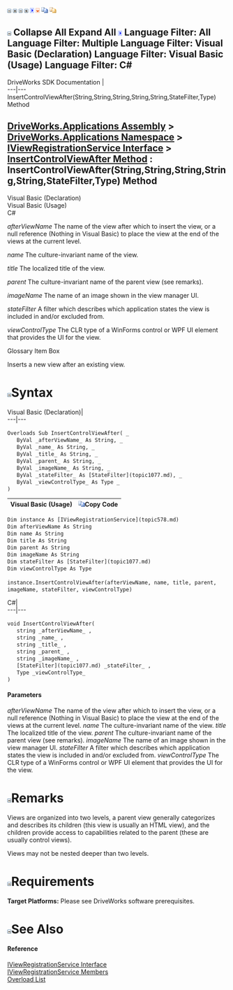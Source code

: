 ![](dotnetimages/collapse.gif) ![](dotnetimages/expand.gif) ![](dotnetimages/collapse.gif) ![](dotnetimages/expand.gif) ![](dotnetimages/drpdown.gif) ![](dotnetimages/drpdown_orange.gif) ![](dotnetimages/copycode.gif) ![](dotnetimages/copycodeHighlight.gif)

![](dotnetimages/collapse.gif) Collapse All Expand All ![](dotnetimages/drpdown.gif) Language Filter: All  Language Filter: Multiple  Language Filter: Visual Basic (Declaration) Language Filter: Visual Basic (Usage) Language Filter: C#  
---  
DriveWorks SDK Documentation  |   
---|---  
InsertControlViewAfter(String,String,String,String,String,StateFilter,Type) Method   
  
[DriveWorks.Applications Assembly](topic13.md) > [DriveWorks.Applications Namespace](topic16.md) > [IViewRegistrationService Interface](topic578.md) > [InsertControlViewAfter Method](topic584.md) : InsertControlViewAfter(String,String,String,String,String,StateFilter,Type) Method  
---  
  
Visual Basic (Declaration)    
Visual Basic (Usage)    
C# 

_afterViewName_
    The name of the view after which to insert the view, or a null reference (Nothing in Visual Basic) to place the view at the end of the views at the current level.

_name_
    The culture-invariant name of the view.

_title_
    The localized title of the view.

_parent_
    The culture-invariant name of the parent view (see remarks).

_imageName_
    The name of an image shown in the view manager UI.

_stateFilter_
    A filter which describes which application states the view is included in and/or excluded from.

_viewControlType_
    The CLR type of a WinForms control or WPF UI element that provides the UI for the view.

Glossary Item Box

Inserts a new view after an existing view. 

# ![](dotnetimages/collapse.gif)Syntax

Visual Basic (Declaration)|   
---|---  
      
    
    Overloads Sub InsertControlViewAfter( _
       ByVal _afterViewName_ As String, _
       ByVal _name_ As String, _
       ByVal _title_ As String, _
       ByVal _parent_ As String, _
       ByVal _imageName_ As String, _
       ByVal _stateFilter_ As [StateFilter](topic1077.md), _
       ByVal _viewControlType_ As Type _
    )   
  
Visual Basic (Usage)| ![](dotnetimages/copycode.gif)Copy Code  
---|---  
      
    
    Dim instance As [IViewRegistrationService](topic578.md)
    Dim afterViewName As String
    Dim name As String
    Dim title As String
    Dim parent As String
    Dim imageName As String
    Dim stateFilter As [StateFilter](topic1077.md)
    Dim viewControlType As Type
     
    instance.InsertControlViewAfter(afterViewName, name, title, parent, imageName, stateFilter, viewControlType)  
  
C#|   
---|---  
      
    
    void InsertControlViewAfter( 
       string _afterViewName_ ,
       string _name_ ,
       string _title_ ,
       string _parent_ ,
       string _imageName_ ,
       [StateFilter](topic1077.md) _stateFilter_ ,
       Type _viewControlType_
    )  
  
#### Parameters

 _afterViewName_
    The name of the view after which to insert the view, or a null reference (Nothing in Visual Basic) to place the view at the end of the views at the current level.
_name_
    The culture-invariant name of the view.
_title_
    The localized title of the view.
_parent_
    The culture-invariant name of the parent view (see remarks).
_imageName_
    The name of an image shown in the view manager UI.
_stateFilter_
    A filter which describes which application states the view is included in and/or excluded from.
_viewControlType_
    The CLR type of a WinForms control or WPF UI element that provides the UI for the view.

# ![](dotnetimages/collapse.gif)Remarks

Views are organized into two levels, a parent view generally categorizes and describes its children (this view is usually an HTML view), and the children provide access to capabilities related to the parent (these are usually control views).

Views may not be nested deeper than two levels.

# ![](dotnetimages/collapse.gif)Requirements

**Target Platforms:** Please see DriveWorks software prerequisites.

# ![](dotnetimages/collapse.gif)See Also

#### Reference

[IViewRegistrationService Interface](topic578.md)   
[IViewRegistrationService Members](topic579.md)   
[Overload List](topic584.md)


